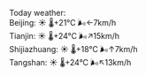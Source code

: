 Today weather:  
Beijing: ☀️   🌡️+21°C 🌬️←7km/h  
Tianjin: ☀️   🌡️+24°C 🌬️↗15km/h  
Shijiazhuang: ☀️   🌡️+18°C 🌬️↑7km/h  
Tangshan: ☀️   🌡️+24°C 🌬️↖13km/h  
